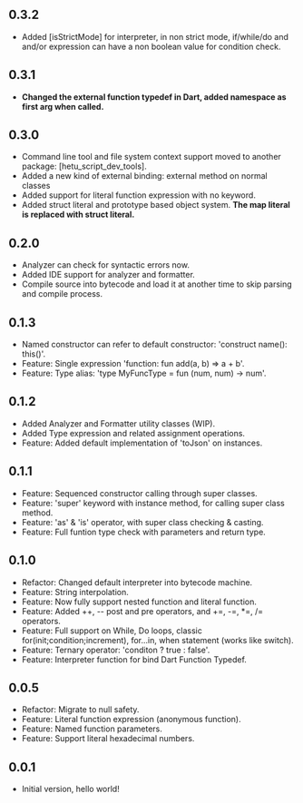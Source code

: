 ## 0.3.2

- Added [isStrictMode] for interpreter, in non strict mode, if/while/do and and/or expression can have a non boolean value for condition check.

## 0.3.1

- **Changed the external function typedef in Dart, added namespace as first arg when called.**

## 0.3.0

- Command line tool and file system context support moved to another package: [hetu_script_dev_tools].
- Added a new kind of external binding: external method on normal classes
- Added support for literal function expression with no keyword.
- Added struct literal and prototype based object system. **The map literal is replaced with struct literal.**

## 0.2.0

- Analyzer can check for syntactic errors now.
- Added IDE support for analyzer and formatter.
- Compile source into bytecode and load it at another time to skip parsing and compile process.

## 0.1.3

- Named constructor can refer to default constructor: 'construct name(): this()'.
- Feature: Single expression 'function: fun add(a, b) => a + b'.
- Feature: Type alias: 'type MyFuncType = fun (num, num) -> num'.

## 0.1.2

- Added Analyzer and Formatter utility classes (WIP).
- Added Type expression and related assignment operations.
- Feature: Added default implementation of 'toJson' on instances.

## 0.1.1

- Feature: Sequenced constructor calling through super classes.
- Feature: 'super' keyword with instance method, for calling super class method.
- Feature: 'as' & 'is' operator, with super class checking & casting.
- Feature: Full funtion type check with parameters and return type.

## 0.1.0

- Refactor: Changed default interpreter into bytecode machine.
- Feature: String interpolation.
- Feature: Now fully support nested function and literal function.
- Feature: Added ++, -- post and pre operators, and +=, -=, \*=, /= operators.
- Feature: Full support on While, Do loops, classic for(init;condition;increment), for...in, when statement (works like switch).
- Feature: Ternary operator: 'conditon ? true : false'.
- Feature: Interpreter function for bind Dart Function Typedef.

## 0.0.5

- Refactor: Migrate to null safety.
- Feature: Literal function expression (anonymous function).
- Feature: Named function parameters.
- Feature: Support literal hexadecimal numbers.

## 0.0.1

- Initial version, hello world!
